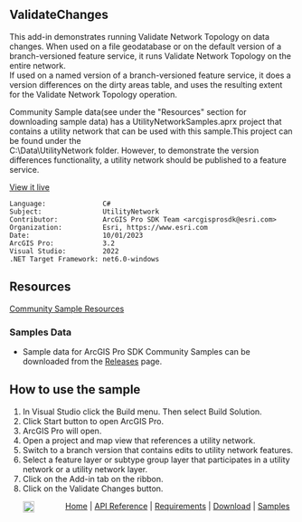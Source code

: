 ## ValidateChanges

<!-- TODO: Write a brief abstract explaining this sample -->
 This add-in demonstrates running Validate Network Topology on data changes.  When used on a file geodatabase or on the default version of a branch-versioned feature service, it runs Validate Network Topology on the entire network.  
 If used on a named version of a branch-versioned feature service, it does a version differences on the dirty areas table, and uses the resulting extent for the Validate Network Topology operation.  
  
 Community Sample data(see under the "Resources" section for downloading sample data) has a UtilityNetworkSamples.aprx project that contains a utility network that can be used with this sample.This project can be found under the  
 C:\Data\UtilityNetwork folder. However, to demonstrate the version differences functionality, a utility network should be published to a feature service.   
   


<a href="https://pro.arcgis.com/en/pro-app/sdk/" target="_blank">View it live</a>

<!-- TODO: Fill this section below with metadata about this sample-->
```
Language:              C#
Subject:               UtilityNetwork
Contributor:           ArcGIS Pro SDK Team <arcgisprosdk@esri.com>
Organization:          Esri, https://www.esri.com
Date:                  10/01/2023
ArcGIS Pro:            3.2
Visual Studio:         2022
.NET Target Framework: net6.0-windows
```

## Resources

[Community Sample Resources](https://github.com/Esri/arcgis-pro-sdk-community-samples#resources)

### Samples Data

* Sample data for ArcGIS Pro SDK Community Samples can be downloaded from the [Releases](https://github.com/Esri/arcgis-pro-sdk-community-samples/releases) page.  

## How to use the sample
<!-- TODO: Explain how this sample can be used. To use images in this section, create the image file in your sample project's screenshots folder. Use relative url to link to this image using this syntax: ![My sample Image](FacePage/SampleImage.png) -->
1. In Visual Studio click the Build menu. Then select Build Solution.
 2. Click Start button to open ArcGIS Pro.  
 3. ArcGIS Pro will open.  
 4. Open a project and map view that references a utility network.  
 5. Switch to a branch version that contains edits to utility network features.  
 6. Select a feature layer or subtype group layer that participates in a utility network or a utility network layer.  
 7. Click on the Add-in tab on the ribbon.  
 8. Click on the Validate Changes button.  
   

<!-- End -->

&nbsp;&nbsp;&nbsp;&nbsp;&nbsp;&nbsp;<img src="https://esri.github.io/arcgis-pro-sdk/images/ArcGISPro.png"  alt="ArcGIS Pro SDK for Microsoft .NET Framework" height = "20" width = "20" align="top"  >
&nbsp;&nbsp;&nbsp;&nbsp;&nbsp;&nbsp;&nbsp;&nbsp;&nbsp;&nbsp;&nbsp;&nbsp;
[Home](https://github.com/Esri/arcgis-pro-sdk/wiki) | <a href="https://pro.arcgis.com/en/pro-app/latest/sdk/api-reference" target="_blank">API Reference</a> | [Requirements](https://github.com/Esri/arcgis-pro-sdk/wiki#requirements) | [Download](https://github.com/Esri/arcgis-pro-sdk/wiki#installing-arcgis-pro-sdk-for-net) | <a href="https://github.com/esri/arcgis-pro-sdk-community-samples" target="_blank">Samples</a>
